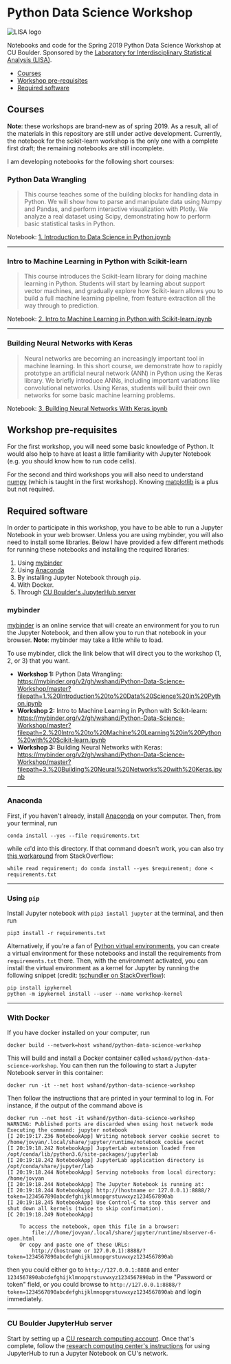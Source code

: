 # Python Data Science Workshop
![LISA logo](https://raw.githubusercontent.com/wshand/Python-Data-Science-Workshop/master/assets/LISA_logo_medium.jpg)

Notebooks and code for the Spring 2019 Python Data Science Workshop at CU Boulder. Sponsored by the [Laboratory for Interdisciplinary Statistical Analysis (LISA)](https://www.colorado.edu/lab/lisa/).

* [Courses](#courses)
* [Workshop pre-requisites](#prereqs)
* [Required software](#required-software)


## Courses <a id="courses"></a>
**Note**: these workshops are brand-new as of spring 2019. As a result, all of the materials in this repository are still under active development. Currently, the notebook for the scikit-learn workshop is the only one with a complete first draft; the remaining notebooks are still incomplete.

I am developing notebooks for the following short courses:

### Python Data Wrangling
> This course teaches some of the building blocks for handling data in Python. We will show how to parse and manipulate data using Numpy and Pandas, and perform interactive visualization with Plotly. We analyze a real dataset using Scipy, demonstrating how to perform basic statistical tasks in Python.

Notebook: [1. Introduction to Data Science in Python.ipynb](https://github.com/wshand/Python-Data-Science-Workshop/blob/master/1.%20Introduction%20to%20Data%20Science%20in%20Python.ipynb)

-----------------------------------------------------
### Intro to Machine Learning in Python with Scikit-learn
> This course introduces the Scikit-learn library for doing machine learning in Python. Students will start by learning about support vector machines, and gradually explore how Scikit-learn allows you to build a full machine learning pipeline, from feature extraction all the way through to prediction.

Notebook: [2. Intro to Machine Learning in Python with Scikit-learn.ipynb](https://github.com/wshand/Python-Data-Science-Workshop/blob/master/2.%20Intro%20to%20Machine%20Learning%20in%20Python%20with%20Scikit-learn.ipynb)

-----------------------------------------------------
### Building Neural Networks with Keras
> Neural networks are becoming an increasingly important tool in machine learning. In this short course, we demonstrate how to rapidly prototype an artificial neural network (ANN) in Python using the Keras library. We briefly introduce ANNs, including important variations like convolutional networks. Using Keras, students will build their own networks for some basic machine learning problems.

Notebook: [3. Building Neural Networks With Keras.ipynb](https://github.com/wshand/Python-Data-Science-Workshop/blob/master/3.%20Building%20Neural%20Networks%20with%20Keras.ipynb)

## Workshop pre-requisites <a id="prereqs"></a>
For the first workshop, you will need some basic knowledge of Python. It would also help to have at least a little familiarity with Jupyter Notebook (e.g. you should know how to run code cells).

For the second and third workshops you will also need to understand [numpy](https://docs.scipy.org/doc/numpy/reference/) (which is taught in the first workshop). Knowing [matplotlib](https://matplotlib.org/) is a plus but not required.

## Required software <a id="required-software"></a>
In order to participate in this workshop, you have to be able to run a Jupyter Notebook in your web browser. Unless you are using mybinder, you will also need to install some libraries. Below I have provided a few different methods for running these notebooks and installing the required libraries:

1. Using [mybinder](https://mybinder.org)
2. Using [Anaconda](https://www.anaconda.com/)
3. By installing Jupyter Notebook through `pip`.
4. With Docker.
5. Through [CU Boulder's JupyterHub server](https://curc.readthedocs.io/en/latest/gateways/jupyterhub.html)

### mybinder
[mybinder](https://mybinder.org) is an online service that will create an environment for you to run the Jupyter Notebook, and then allow you to run that notebook in your browser. **Note**: mybinder may take a little while to load.

To use mybinder, click the link below that will direct you to the workshop (1, 2, or 3) that you want.

* **Workshop 1:** Python Data Wrangling: https://mybinder.org/v2/gh/wshand/Python-Data-Science-Workshop/master?filepath=1.%20Introduction%20to%20Data%20Science%20in%20Python.ipynb
* **Workshop 2:** Intro to Machine Learning in Python with Scikit-learn: https://mybinder.org/v2/gh/wshand/Python-Data-Science-Workshop/master?filepath=2.%20Intro%20to%20Machine%20Learning%20in%20Python%20with%20Scikit-learn.ipynb
* **Workshop 3:** Building Neural Networks with Keras: https://mybinder.org/v2/gh/wshand/Python-Data-Science-Workshop/master?filepath=3.%20Building%20Neural%20Networks%20with%20Keras.ipynb

-----------------------------------------------------
### Anaconda
First, if you haven't already, install [Anaconda](https://www.anaconda.com/) on your computer. Then, from your terminal, run

```
conda install --yes --file requirements.txt
```

while `cd`'d into this directory. If that command doesn't work, you can also try [this workaround](https://stackoverflow.com/a/38609653) from StackOverflow:

```
while read requirement; do conda install --yes $requirement; done < requirements.txt
```

-----------------------------------------------------
### Using `pip`
Install Jupyter notebook with `pip3 install jupyter` at the terminal, and then run

```
pip3 install -r requirements.txt
```

Alternatively, if you're a fan of [Python virtual environments](https://docs.python.org/3/tutorial/venv.html), you can create a virtual environment for these notebooks and install the requirements from `requirements.txt` there. Then, with the environment activated, you can install the virtual environment as a kernel for Jupyter by running the following snippet (credit: [tschundler on StackOverflow](https://stackoverflow.com/a/37891993)):

```
pip install ipykernel
python -m ipykernel install --user --name workshop-kernel
```


-----------------------------------------------------
### With Docker
If you have docker installed on your computer, run

```
docker build --network=host wshand/python-data-science-workshop
```

This will build and install a Docker container called `wshand/python-data-science-workshop`. You can then run the following to start a Jupyter Notebook server in this container:

```
docker run -it --net host wshand/python-data-science-workshop
```

Then follow the instructions that are printed in your terminal to log in. For instance, if the output of the command above is

```
docker run --net host -it wshand/python-data-science-workshop
WARNING: Published ports are discarded when using host network mode
Executing the command: jupyter notebook
[I 20:19:17.236 NotebookApp] Writing notebook server cookie secret to /home/jovyan/.local/share/jupyter/runtime/notebook_cookie_secret
[I 20:19:18.242 NotebookApp] JupyterLab extension loaded from /opt/conda/lib/python3.6/site-packages/jupyterlab
[I 20:19:18.242 NotebookApp] JupyterLab application directory is /opt/conda/share/jupyter/lab
[I 20:19:18.244 NotebookApp] Serving notebooks from local directory: /home/jovyan
[I 20:19:18.244 NotebookApp] The Jupyter Notebook is running at:
[I 20:19:18.244 NotebookApp] http://(hostname or 127.0.0.1):8888/?token=1234567890abcdefghijklmnopqrstuvwxyz1234567890ab
[I 20:19:18.245 NotebookApp] Use Control-C to stop this server and shut down all kernels (twice to skip confirmation).
[C 20:19:18.249 NotebookApp]

    To access the notebook, open this file in a browser:
        file:///home/jovyan/.local/share/jupyter/runtime/nbserver-6-open.html
    Or copy and paste one of these URLs:
        http://(hostname or 127.0.0.1):8888/?token=1234567890abcdefghijklmnopqrstuvwxyz1234567890ab
```

then you could either go to `http://127.0.0.1:8888` and enter `1234567890abcdefghijklmnopqrstuvwxyz1234567890ab` in the "Password or token" field, or you could browse to `http://127.0.0.1:8888/?token=1234567890abcdefghijklmnopqrstuvwxyz1234567890ab` and login immediately.

-----------------------------------------------------
### CU Boulder JupyterHub server
Start by setting up a [CU research computing account](https://rcamp.rc.colorado.edu/accounts/account-request/create/organization). Once that's complete, follow the [research computing center's instructions](https://curc.readthedocs.io/en/latest/gateways/jupyterhub.html#start-a-notebook-server) for using JupyterHub to run a Jupyter Notebook on CU's network.
